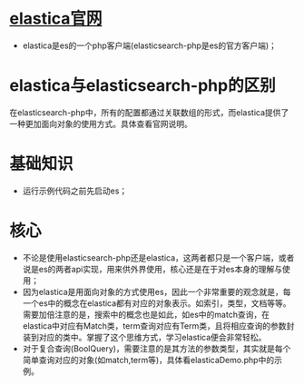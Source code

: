 # [elastica官网](http://elastica.io/)
* elastica是es的一个php客户端(elasticsearch-php是es的官方客户端)；

# elastica与elasticsearch-php的区别
在elasticsearch-php中，所有的配置都通过关联数组的形式，而elastica提供了一种更加面向对象的使用方式。具体查看官网说明。

# 基础知识
* 运行示例代码之前先启动es；

# 核心
* 不论是使用elasticsearch-php还是elastica，这两者都只是一个客户端，或者说是es的两者api实现，用来供外界使用，核心还是在于对es本身的理解与使用；
* 因为elastica是用面向对象的方式使用es，因此一个非常重要的观念就是，每一个es中的概念在elastica都有对应的对象表示。如索引，类型，文档等等。需要加倍注意的是，搜索中的概念也是如此，如es中的match查询，在elastica中对应有Match类，term查询对应有Term类，且将相应查询的参数封装到对应的类中。掌握了这个思维方式，学习elastica便会非常轻松。
* 对于复合查询(BoolQuery)，需要注意的是其方法的参数类型，其实就是每个简单查询对应的对象(如match,term等)，具体看elasticaDemo.php中的示例。